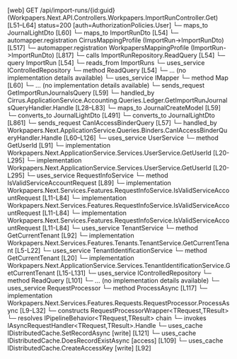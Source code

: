 [web] GET /api/import-runs/{id:guid}  (Workpapers.Next.API.Controllers.Workpapers.ImportRunController.Get)  [L51–L64] status=200 [auth=AuthorizationPolicies.User]
  └─ maps_to JournalLightDto [L60]
  └─ maps_to ImportRunDto [L54]
    └─ automapper.registration CirrusMappingProfile (ImportRun->ImportRunDto) [L517]
    └─ automapper.registration WorkpapersMappingProfile (ImportRun->ImportRunDto) [L817]
  └─ calls ImportRunRepository.ReadQuery [L54]
  └─ query ImportRun [L54]
    └─ reads_from ImportRuns
  └─ uses_service IControlledRepository<ImportRun>
    └─ method ReadQuery [L54]
      └─ ... (no implementation details available)
  └─ uses_service IMapper
    └─ method Map [L60]
      └─ ... (no implementation details available)
  └─ sends_request GetImportRunJournalsQuery [L59]
    └─ handled_by Cirrus.ApplicationService.Accounting.Queries.Ledger.GetImportRunJournalsQueryHandler.Handle [L28–L83]
      └─ maps_to JournalCreateModel [L59]
        └─ converts_to JournalLightDto [L491]
        └─ converts_to JournalLightDto [L861]
  └─ sends_request CanIAccessBinderQuery [L57]
    └─ handled_by Workpapers.Next.ApplicationService.Queries.Binders.CanIAccessBinderQueryHandler.Handle [L60–L126]
      └─ uses_service UserService
        └─ method GetUserId [L91]
          └─ implementation Workpapers.Next.ApplicationService.Services.UserService.GetUserId [L20-L295]
          └─ implementation Workpapers.Next.ApplicationService.Services.UserService.GetUserId [L20-L295]
      └─ uses_service RequestInfoService
        └─ method IsValidServiceAccountRequest [L89]
          └─ implementation Workpapers.Next.Services.Features.RequestInfoService.IsValidServiceAccountRequest [L11-L84]
          └─ implementation Workpapers.Next.Services.Features.RequestInfoService.IsValidServiceAccountRequest [L11-L84]
          └─ implementation Workpapers.Next.Services.Features.RequestInfoService.IsValidServiceAccountRequest [L11-L84]
      └─ uses_service TenantService
        └─ method GetCurrentTenant [L92]
          └─ implementation Workpapers.Next.Services.Features.Tenants.TenantService.GetCurrentTenant [L5-L22]
            └─ uses_service TenantIdentificationService
              └─ method GetCurrentTenant [L20]
                └─ implementation Workpapers.Next.ApplicationService.Services.TenantIdentificationService.GetCurrentTenant [L15-L131]
      └─ uses_service IControlledRepository<Binder>
        └─ method ReadQuery [L101]
          └─ ... (no implementation details available)
      └─ uses_service RequestProcessor
        └─ method ProcessAsync [L117]
          └─ implementation Workpapers.Next.Services.Features.Requests.RequestProcessor.ProcessAsync [L9-L32]
            └─ constructs RequestProcessorWrapper<TRequest,TResult>
            └─ resolves IPipelineBehavior<TRequest,TResult> chain
            └─ invokes IAsyncRequestHandler<TRequest,TResult>.Handle
      └─ uses_cache IDistributedCache.SetRecordAsync [write] [L121]
      └─ uses_cache IDistributedCache.DoesRecordExistAsync [access] [L109]
      └─ uses_cache IDistributedCache.CreateAccessKey [write] [L92]

